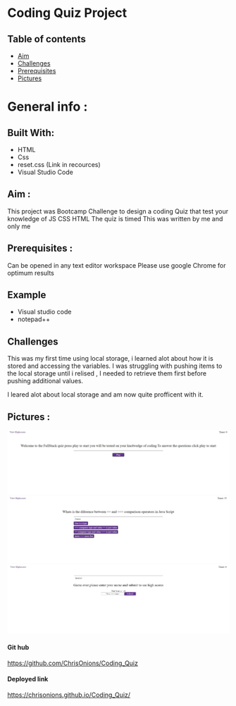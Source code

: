 # Coding Quiz Project


## Table of contents
* [Aim](#Aim)
* [Challenges](#Challenges)
* [Prerequisites](#Prerequisites)
* [Pictures](#Pictures)

# General info :

## Built With:

* HTML
* Css
* reset.css (Link in recources)
* Visual Studio Code

## Aim :

This project was Bootcamp Challenge to design a coding Quiz that test your knowledge of JS CSS HTML 
The quiz is timed 
This was written by me and only me 

## Prerequisites :

Can be opened in any text editor workspace
Please use google Chrome for optimum results
## Example
* Visual studio code
* notepad++

## Challenges

This was my first time using local storage, i learned alot about how it is stored and accessing the variables. I was struggling with pushing items to the local storage until i relised , I needed to retrieve them first before pushing additional values.

I leared alot about local storage and am now quite profficent with it.



## Pictures :
![404 image missing](./assets/Pics/titleScreen.JPG "Optional Title")
![404 image missing](./assets/Pics/gamePlay.JPG "Optional Title")
![404 image missing](./assets/Pics/scoreScreen.JPG "Optional Title")
#### Git hub
https://github.com/ChrisOnions/Coding_Quiz
#### Deployed link
https://chrisonions.github.io/Coding_Quiz/
